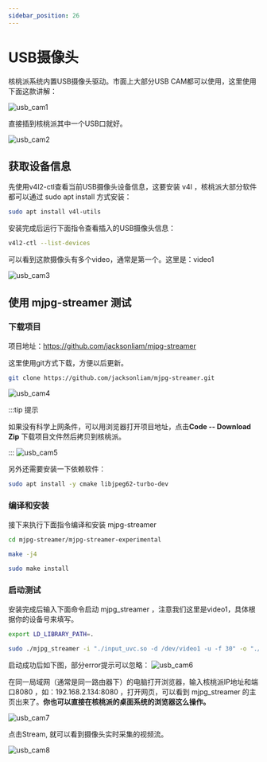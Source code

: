 ```yaml
---
sidebar_position: 26
---
```


# USB摄像头

核桃派系统内置USB摄像头驱动。市面上大部分USB CAM都可以使用，这里使用下面这款讲解：

![usb_cam1](./img/usb_cam/usb_cam1.png)

直接插到核桃派其中一个USB口就好。

![usb_cam2](./img/usb_cam/usb_cam2.png)

## 获取设备信息

先使用v4l2-ctl查看当前USB摄像头设备信息，这要安装 v4l ，核桃派大部分软件都可以通过 sudo apt install 方式安装：

```bash
sudo apt install v4l-utils
```

安装完成后运行下面指令查看插入的USB摄像头信息：

```bash
v4l2-ctl --list-devices
```

可以看到这款摄像头有多个video，通常是第一个。这里是：video1

![usb_cam3](./img/usb_cam/usb_cam3.png) 

## 使用 mjpg-streamer 测试

### 下载项目

项目地址：https://github.com/jacksonliam/mjpg-streamer 

这里使用git方式下载，方便以后更新。

```bash
git clone https://github.com/jacksonliam/mjpg-streamer.git
```

![usb_cam4](./img/usb_cam/usb_cam4.png) 

:::tip 提示

如果没有科学上网条件，可以用浏览器打开项目地址，点击**Code -- Download Zip** 下载项目文件然后拷贝到核桃派。

:::
![usb_cam5](./img/usb_cam/usb_cam5.png) 

另外还需要安装一下依赖软件：

```bash
sudo apt install -y cmake libjpeg62-turbo-dev
```

### 编译和安装

接下来执行下面指令编译和安装 mjpg-streamer 

```bash
cd mjpg-streamer/mjpg-streamer-experimental
```

```bash
make -j4
```

```bash
sudo make install
```

### 启动测试

安装完成后输入下面命令启动 mjpg_streamer ，注意我们这里是video1，具体根据你的设备号来填写。

```bash
export LD_LIBRARY_PATH=.
```

```bash
sudo ./mjpg_streamer -i "./input_uvc.so -d /dev/video1 -u -f 30" -o "./output_http.so -w ./www"
```

启动成功后如下图，部分error提示可以忽略：
![usb_cam6](./img/usb_cam/usb_cam6.png) 

在同一局域网（通常是同一路由器下）的电脑打开浏览器，输入核桃派IP地址和端口8080 ，如：192.168.2.134:8080 ，打开网页，可以看到 mjpg_streamer 的主页出来了。**你也可以直接在核桃派的桌面系统的浏览器这么操作。**

![usb_cam7](./img/usb_cam/usb_cam7.png) 

点击Stream, 就可以看到摄像头实时采集的视频流。

![usb_cam8](./img/usb_cam/usb_cam8.png) 
